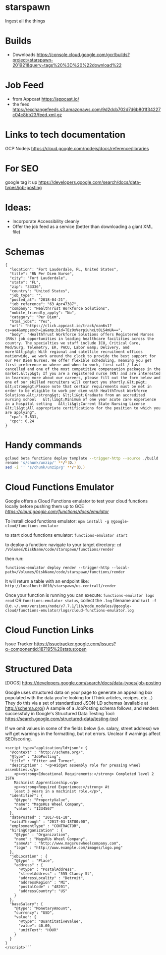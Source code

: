 # starspawn
Ingest all the things

# Builds
* Downloads https://console.cloud.google.com/gcr/builds?project=starspawn-201921&query=tags%20%3D%20%22download%22

# Job Feed
* from Appcast https://appcast.io/
* the feed https://exchangefeeds.s3.amazonaws.com/9d2dcb702d7d6b801f34227c04c8bb23/feed.xml.gz

# Links to tech documentation
GCP Nodejs
https://cloud.google.com/nodejs/docs/reference/libraries

# For SEO
google tag it up
https://developers.google.com/search/docs/data-types/job-posting

# Ideas:

* Incorporate Accessibility cleanly
* Offer the job feed as a service (better than downloading a giant XML file)

# Schemas
```
{
  "location": "Fort Lauderdale, FL, United States",
  "title": "RN Per Diem Nurse",
  "city": "Fort Lauderdale",
  "state": "FL",
  "zip": "33336",
  "country": "United States",
  "job_type": "",
  "posted_at": "2018-04-21",
  "job_reference": "63_Apr47387",
  "company": "HealthTrust Workforce Solutions",
  "mobile_friendly_apply": "No",
  "category": "Per Diem",
  "html_jobs": "Yes",
  "url": "https://click.appcast.io/track/oan6v1?cs=ae4&amp;exch=1a&amp;bid=TEz0xVerpiuhxLt0LS4mUA==",
  "body": "HealthTrust Workforce Solutions offers Registered Nurses (RNs) job opportunities in leading healthcare facilities across the country. The specialties we staff include ICU, Critical Care, Med/Surg, Telemetry, ER, PACU, Labor &amp; Delivery, and more!&lt;p&gt; With regional and satellite recruitment offices nationwide, we work around the clock to provide the best support for our Per Diem Nurses. We offer flexible scheduling, meaning you get first preference on where and when to work, first call / last cancelled and one of the most competitive compensation packages in the market.&lt;p&gt; If you are a registered nurse (RN) and are interested in learning more about our careers, please fill out the form below and one of our skilled recruiters will contact you shortly.&lt;p&gt; &lt;strong&gt;Please note that certain requirements must be met in order to be eligible to work per diem with HealthTrust Workforce Solutions.&lt;/strong&gt; &lt;li&gt;Graduate from an accredited nursing school   &lt;li&gt;Minimum of one year acute care experience in a hospital setting   &lt;li&gt;Current State Nursing License   &lt;li&gt;All appropriate certifications for the position to which you are applying",
  "cpa": 5.831,
  "cpc": 0.24
}
```

# Handy commands
```bash
gcloud beta functions deploy template --trigger-http --source ./build
rename 's/chunk/unzip/' **/*(D.)
sed -i '' 's/chunk/unzip/g' **/*(D.)
```

# Cloud Functions Emulator

Google offers a Cloud Functions emulator to test your cloud functions locally before pushing them up to GCE
_https://cloud.google.com/functions/docs/emulator_

To install cloud functions emulator:
`npm install -g @google-cloud/functions-emulator`

to start cloud functions emulator:
`functions-emulator start`

to deploy a function:
navigate to your target directory:
`cd /Volumes/DiskName/code/starspawn/functions/render`

then run:

 `functions-emulator deploy render --trigger-http --local-path=/Volumes/DiskName/code/starspawn/functions/render`

It will return a table with an endpoint like:
`http://localhost:8010/starspawn/us-central1/render`

Once your function is running you can execute:
`functions-emulator logs read`
OR
`functions-emulator status`, collect the `.log` filename and `tail -f` (i.e. `~/.nvm/versions/node/v7.7.1/lib/node_modules/@google-cloud/functions-emulator/logs/cloud-functions-emulator.log`
# Cloud Function Links
Issue Tracker
https://issuetracker.google.com/issues?q=componentid:187195%20status:open

# Structured Data
[DOCS] https://developers.google.com/search/docs/data-types/job-posting

Google uses structured data on your page to generate an appealing box populated with the data you're looking for
(Think articles, recipes, etc...) They do this via a set of standardized JSON-LD schemas (available at http://schema.org/)
A sample of a JobPosting schema follows, and renders successfuly in Google's Structured Data Testing Tool:
https://search.google.com/structured-data/testing-tool

If we omit values in some of the fields below (i.e. salary, street address) we _will_ get warnings in the formatting, 
but not errors. Unclear if warnings affect SEO/scoring.

```
<script type="application/ld+json"> {
  "@context" : "http://schema.org/",
  "@type" : "JobPosting",
  "title" : "Fitter and Turner",
  "description" : "<p>Widget assembly role for pressing wheel assemblies.</p>
    <p><strong>Educational Requirements:</strong> Completed level 2 ISTA
    Machinist Apprenticeship.</p>
    <p><strong>Required Experience:</strong> At
    least 3 years in a machinist role.</p>",
  "identifier": {
    "@type": "PropertyValue",
    "name": "MagsRUs Wheel Company",
    "value": "1234567"
  },
  "datePosted" : "2017-01-18",
  "validThrough" : "2017-03-18T00:00",
  "employmentType" : "CONTRACTOR",
  "hiringOrganization" : {
    "@type" : "Organization",
    "name" : "MagsRUs Wheel Company",
    "sameAs" : "http://www.magsruswheelcompany.com",
    "logo" : "http://www.example.com/images/logo.png"
  },
  "jobLocation" : {
    "@type" : "Place",
    "address" : {
      "@type" : "PostalAddress",
      "streetAddress" : "555 Clancy St",
      "addressLocality" : "Detroit",
      "addressRegion" : "MI",
      "postalCode" : "48201",
      "addressCountry": "US"
    }
  },
  "baseSalary": {
    "@type": "MonetaryAmount",
    "currency": "USD",
    "value": {
      "@type": "QuantitativeValue",
      "value": 40.00,
      "unitText": "HOUR"
    }
  }
}
</script>```